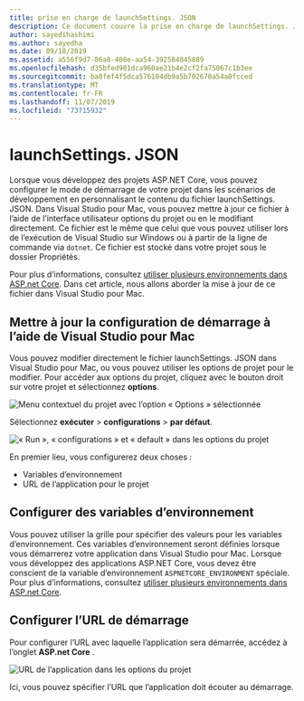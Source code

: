 ```yaml
---
title: prise en charge de launchSettings. JSON
description: Ce document couvre la prise en charge de launchSettings. JSON dans Visual Studio pour Mac
author: sayedihashimi
ms.author: sayedha
ms.date: 09/18/2019
ms.assetid: a556f9d7-86a8-408e-aa54-392584845889
ms.openlocfilehash: d35bfed901dca960ae21b4e2cf2fa75067c1b3ee
ms.sourcegitcommit: ba0fef4f5dca576104db9a5b702670a54a0fcced
ms.translationtype: MT
ms.contentlocale: fr-FR
ms.lasthandoff: 11/07/2019
ms.locfileid: "73715932"
---
```

# <a name="launchsettingsjson"></a>launchSettings. JSON

Lorsque vous développez des projets ASP.NET Core, vous pouvez configurer le mode de démarrage de votre projet dans les scénarios de développement en personnalisant le contenu du fichier launchSettings. JSON. Dans Visual Studio pour Mac, vous pouvez mettre à jour ce fichier à l’aide de l’interface utilisateur options du projet ou en le modifiant directement. Ce fichier est le même que celui que vous pouvez utiliser lors de l’exécution de Visual Studio sur Windows ou à partir de la ligne de commande via `dotnet`. Ce fichier est stocké dans votre projet sous le dossier Propriétés.

Pour plus d’informations, consultez [utiliser plusieurs environnements dans ASP.net Core](/aspnet/core/fundamentals/environments). Dans cet article, nous allons aborder la mise à jour de ce fichier dans Visual Studio pour Mac.

## <a name="update-the-start-configuration-by-using-visual-studio-for-mac"></a>Mettre à jour la configuration de démarrage à l’aide de Visual Studio pour Mac

Vous pouvez modifier directement le fichier launchSettings. JSON dans Visual Studio pour Mac, ou vous pouvez utiliser les options de projet pour le modifier. Pour accéder aux options du projet, cliquez avec le bouton droit sur votre projet et sélectionnez **options**.

![Menu contextuel du projet avec l’option « Options » sélectionnée](media/vsmac-ctx-proj-options.png)

Sélectionnez **exécuter** > **configurations** > **par défaut**.

![« Run », « configurations » et « default » dans les options du projet](media/vsmac-run-config-default.png)

En premier lieu, vous configurerez deux choses :

 - Variables d’environnement
 - URL de l’application pour le projet

## <a name="configure-environment-variables"></a>Configurer des variables d’environnement

Vous pouvez utiliser la grille pour spécifier des valeurs pour les variables d’environnement. Ces variables d’environnement seront définies lorsque vous démarrerez votre application dans Visual Studio pour Mac. Lorsque vous développez des applications ASP.NET Core, vous devez être conscient de la variable d’environnement `ASPNETCORE_ENVIRONMENT` spéciale. Pour plus d’informations, consultez [utiliser plusieurs environnements dans ASP.net Core](/aspnet/core/fundamentals/environments).


## <a name="configure-the-start-url"></a>Configurer l’URL de démarrage

Pour configurer l’URL avec laquelle l’application sera démarrée, accédez à l’onglet **ASP.net Core** .

![URL de l’application dans les options du projet](media/vsmac-run-config-default-aspnetcore.png)

Ici, vous pouvez spécifier l’URL que l’application doit écouter au démarrage.
